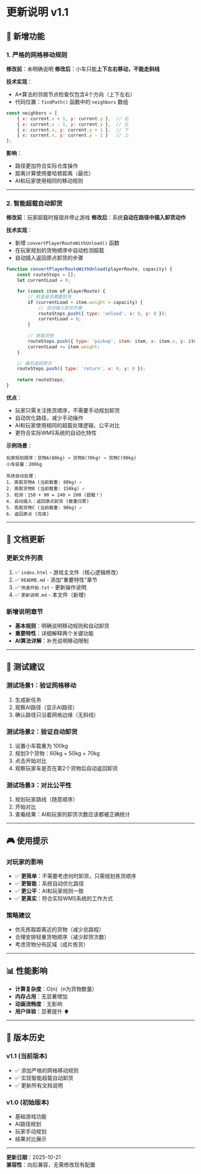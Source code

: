 # 更新说明 v1.1

## 🎉 新增功能

### 1. 严格的网格移动规则
**修改前**：未明确说明
**修改后**：小车只能**上下左右移动，不能走斜线**

**技术实现**：
- A*算法的邻居节点检查仅包含4个方向（上下左右）
- 代码位置：`findPath()` 函数中的 `neighbors` 数组
```javascript
const neighbors = [
    { x: current.x + 1, y: current.y },  // 右
    { x: current.x - 1, y: current.y },  // 左
    { x: current.x, y: current.y + 1 },  // 下
    { x: current.x, y: current.y - 1 }   // 上
];
```

**影响**：
- 路径更加符合实际仓库操作
- 距离计算使用曼哈顿距离（最优）
- AI和玩家使用相同的移动规则

---

### 2. 智能超载自动卸货
**修改前**：玩家超载时报错并停止游戏
**修改后**：系统**自动在路径中插入卸货动作**

**技术实现**：
- 新增 `convertPlayerRouteWithUnload()` 函数
- 在玩家规划的货物顺序中自动检测超载
- 自动插入返回原点卸货的步骤

```javascript
function convertPlayerRouteWithUnload(playerRoute, capacity) {
    const routeSteps = [];
    let currentLoad = 0;

    for (const item of playerRoute) {
        // 检查是否需要卸货
        if (currentLoad + item.weight > capacity) {
            // 自动插入卸货步骤
            routeSteps.push({ type: 'unload', x: 0, y: 0 });
            currentLoad = 0;
        }
        
        // 拣取货物
        routeSteps.push({ type: 'pickup', item: item, x: item.x, y: item.y });
        currentLoad += item.weight;
    }

    // 最后返回原点
    routeSteps.push({ type: 'return', x: 0, y: 0 });
    
    return routeSteps;
}
```

**优点**：
- 玩家只需关注拣货顺序，不需要手动规划卸货
- 自动优化路径，减少手动操作
- AI和玩家使用相同的超载处理逻辑，公平对比
- 更符合实际WMS系统的自动化特性

**示例场景**：
```
玩家规划顺序：货物A(80kg) → 货物B(70kg) → 货物C(90kg)
小车容量：200kg

系统自动处理：
1. 拣取货物A (当前载重: 80kg) ✓
2. 拣取货物B (当前载重: 150kg) ✓
3. 检测：150 + 90 = 240 > 200 (超载！)
4. 自动插入：返回原点卸货 (载重归零)
5. 拣取货物C (当前载重: 90kg) ✓
6. 返回原点 (完成)
```

---

## 📝 文档更新

### 更新文件列表
1. ✅ `index.html` - 游戏主文件（核心逻辑修改）
2. ✅ `README.md` - 添加"重要特性"章节
3. ✅ `快速开始.txt` - 更新操作说明
4. ✅ `更新说明.md` - 本文件（新增）

### 新增说明章节
- **基本规则**：明确说明移动规则和自动卸货
- **重要特性**：详细解释两个关键功能
- **AI算法详解**：补充说明移动限制

---

## 🧪 测试建议

### 测试场景1：验证网格移动
1. 生成新任务
2. 观察AI路径（显示AI路径）
3. 确认路径只沿着网格边缘（无斜线）

### 测试场景2：验证自动卸货
1. 设置小车载重为 100kg
2. 规划3个货物：60kg + 50kg + 70kg
3. 点击开始对比
4. 观察玩家车是否在第2个货物后自动返回卸货

### 测试场景3：对比公平性
1. 规划玩家路线（随意顺序）
2. 开始对比
3. 查看结果：AI和玩家的卸货次数应该都被正确统计

---

## 🎮 使用提示

### 对玩家的影响
- ✅ **更简单**：不需要考虑何时卸货，只需规划拣货顺序
- ✅ **更智能**：系统自动优化路径
- ✅ **更公平**：AI和玩家规则一致
- ✅ **更真实**：符合实际WMS系统的工作方式

### 策略建议
- 优先拣取距离近的货物（减少总路程）
- 合理安排轻重货物顺序（减少卸货次数）
- 考虑货物分布区域（成片拣货）

---

## 📊 性能影响

- **计算复杂度**：O(n)（n为货物数量）
- **内存占用**：无显著增加
- **动画流畅度**：无影响
- **用户体验**：显著提升 ⬆️

---

## 🔄 版本历史

### v1.1 (当前版本)
- ✅ 添加严格的网格移动规则
- ✅ 实现智能超载自动卸货
- ✅ 更新所有文档说明

### v1.0 (初始版本)
- 基础游戏功能
- AI路径规划
- 玩家手动规划
- 结果对比展示

---

**更新日期**：2025-10-21  
**兼容性**：向后兼容，无需修改现有配置

